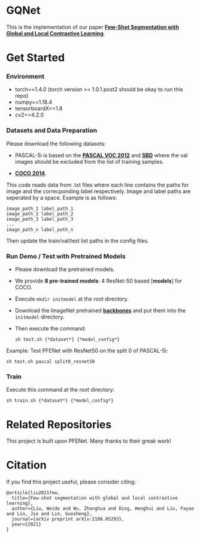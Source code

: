 # GQNet
This is the implementation of our paper [**Few-Shot Segmentation with Global and Local Contrastive Learning**](https://arxiv.org/pdf/2108.05293). 

# Get Started

### Environment
+ torch==1.4.0 (torch version >= 1.0.1.post2 should be okay to run this repo)
+ numpy==1.18.4
+ tensorboardX==1.8
+ cv2==4.2.0


### Datasets and Data Preparation

Please download the following datasets:

+ PASCAL-5i is based on the [**PASCAL VOC 2012**](http://host.robots.ox.ac.uk/pascal/VOC/voc2012/) and [**SBD**](http://home.bharathh.info/pubs/codes/SBD/download.html) where the val images should be excluded from the list of training samples.

+ [**COCO 2014**](https://cocodataset.org/#download).

This code reads data from .txt files where each line contains the paths for image and the correcponding label respectively. Image and label paths are seperated by a space. Example is as follows:

    image_path_1 label_path_1
    image_path_2 label_path_2
    image_path_3 label_path_3
    ...
    image_path_n label_path_n

Then update the train/val/test list paths in the config files.

### Run Demo / Test with Pretrained Models
+ Please download the pretrained models.
+ We provide **8 pre-trained models**: 4 ResNet-50 based [**models**] for COCO.
+ Execute `mkdir initmodel` at the root directory.
+ Download the ImageNet pretrained [**backbones**](https://mycuhk-my.sharepoint.com/:u:/g/personal/1155122171_link_cuhk_edu_hk/EQEY0JxITwVHisdVzusEqNUBNsf1CT8MsALdahUhaHrhlw?e=4%3a2o3XTL&at=9) and put them into the `initmodel` directory.
+ Then execute the command: 

    `sh test.sh {*dataset*} {*model_config*}`

Example: Test PFENet with ResNet50 on the split 0 of PASCAL-5i: 

    sh test.sh pascal split0_resnet50


### Train

Execute this command at the root directory: 

    sh train.sh {*dataset*} {*model_config*}


# Related Repositories

This project is built upon PFENet. Many thanks to their greak work!

# Citation

If you find this project useful, please consider citing:
```
@article{liu2021few,
  title={Few-shot segmentation with global and local contrastive learning},
  author={Liu, Weide and Wu, Zhonghua and Ding, Henghui and Liu, Fayao and Lin, Jie and Lin, Guosheng},
  journal={arXiv preprint arXiv:2108.05293},
  year={2021}
}
```
